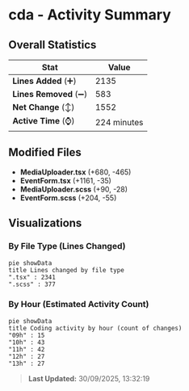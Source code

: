# cda - Activity Summary 

## Overall Statistics

| Stat                   | Value                                                             |
| ---------------------- | ----------------------------------------------------------------- |
| **Lines Added** (➕)   | 2135                                          |
| **Lines Removed** (➖) | 583                                        |
| **Net Change** (↕)    | 1552                |
| **Active Time** (⌚)   | 224 minutes |


## Modified Files
- **MediaUploader.tsx** (+680, -465)
- **EventForm.tsx** (+1161, -35)
- **MediaUploader.scss** (+90, -28)
- **EventForm.scss** (+204, -55)

## Visualizations

### By File Type (Lines Changed)

```mermaid
pie showData
title Lines changed by file type
".tsx" : 2341
".scss" : 377
```

### By Hour (Estimated Activity Count)

```mermaid
pie showData
title Coding activity by hour (count of changes)
"09h" : 15
"10h" : 43
"11h" : 42
"12h" : 27
"13h" : 27
```


> **Last Updated:** 30/09/2025, 13:32:19